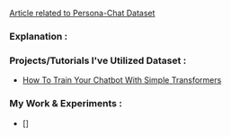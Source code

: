 [Article related to Persona-Chat Dataset](https://arxiv.org/abs/1801.07243)

### Explanation :



### Projects/Tutorials I've Utilized Dataset :
* [How To Train Your Chatbot With Simple Transformers](https://towardsdatascience.com/how-to-train-your-chatbot-with-simple-transformers-da25160859f4)

### My Work & Experiments :
* []

